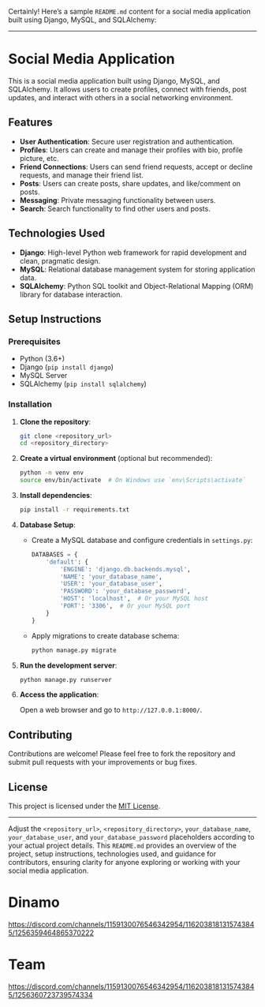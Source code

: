 Certainly! Here’s a sample `README.md` content for a social media application built using Django, MySQL, and SQLAlchemy:

---

# Social Media Application

This is a social media application built using Django, MySQL, and SQLAlchemy. It allows users to create profiles, connect with friends, post updates, and interact with others in a social networking environment.

## Features

- **User Authentication**: Secure user registration and authentication.
- **Profiles**: Users can create and manage their profiles with bio, profile picture, etc.
- **Friend Connections**: Users can send friend requests, accept or decline requests, and manage their friend list.
- **Posts**: Users can create posts, share updates, and like/comment on posts.
- **Messaging**: Private messaging functionality between users.
- **Search**: Search functionality to find other users and posts.

## Technologies Used

- **Django**: High-level Python web framework for rapid development and clean, pragmatic design.
- **MySQL**: Relational database management system for storing application data.
- **SQLAlchemy**: Python SQL toolkit and Object-Relational Mapping (ORM) library for database interaction.

## Setup Instructions

### Prerequisites

- Python (3.6+)
- Django (`pip install django`)
- MySQL Server
- SQLAlchemy (`pip install sqlalchemy`)

### Installation

1. **Clone the repository**:

   ```bash
   git clone <repository_url>
   cd <repository_directory>
   ```

2. **Create a virtual environment** (optional but recommended):

   ```bash
   python -m venv env
   source env/bin/activate  # On Windows use `env\Scripts\activate`
   ```

3. **Install dependencies**:

   ```bash
   pip install -r requirements.txt
   ```

4. **Database Setup**:

   - Create a MySQL database and configure credentials in `settings.py`:

     ```python
     DATABASES = {
         'default': {
             'ENGINE': 'django.db.backends.mysql',
             'NAME': 'your_database_name',
             'USER': 'your_database_user',
             'PASSWORD': 'your_database_password',
             'HOST': 'localhost',  # Or your MySQL host
             'PORT': '3306',  # Or your MySQL port
         }
     }
     ```

   - Apply migrations to create database schema:

     ```bash
     python manage.py migrate
     ```

5. **Run the development server**:

   ```bash
   python manage.py runserver
   ```

6. **Access the application**:

   Open a web browser and go to `http://127.0.0.1:8000/`.

## Contributing

Contributions are welcome! Please feel free to fork the repository and submit pull requests with your improvements or bug fixes.

## License

This project is licensed under the [MIT License](LICENSE).

---

Adjust the `<repository_url>`, `<repository_directory>`, `your_database_name`, `your_database_user`, and `your_database_password` placeholders according to your actual project details. This `README.md` provides an overview of the project, setup instructions, technologies used, and guidance for contributors, ensuring clarity for anyone exploring or working with your social media application.
# Dinamo
https://discord.com/channels/1159130076546342954/1162038181315743845/1256359464865370222
# Team 
https://discord.com/channels/1159130076546342954/1162038181315743845/1256360723739574334
